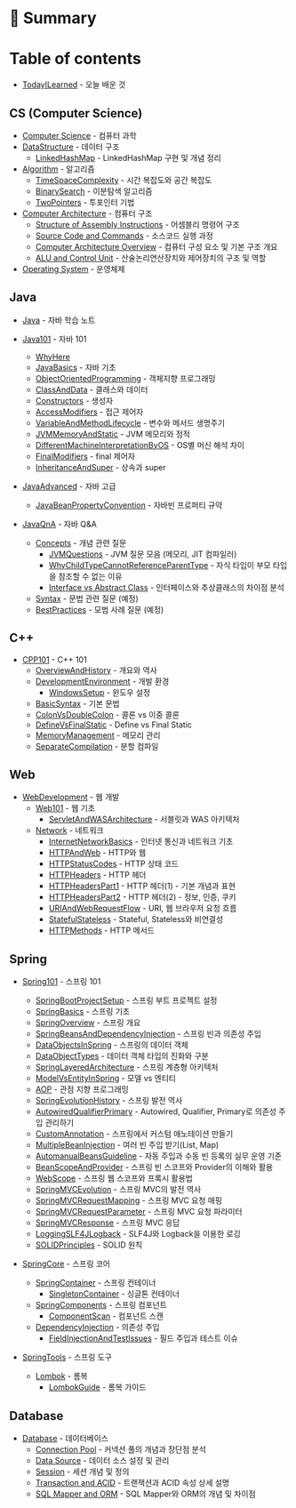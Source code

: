 # 📑 Summary

# Table of contents

* [TodayILearned](./README.md) - 오늘 배운 것

## CS (Computer Science)

* [Computer Science](./CS/README.md) - 컴퓨터 과학
* [DataStructure](./CS/DataStructure/README.md) - 데이터 구조
  * [LinkedHashMap](./CS/DataStructure/LinkedHashMap.md) - LinkedHashMap 구현 및 개념 정리
* [Algorithm](./CS/Algorithm/README.md) - 알고리즘
  * [TimeSpaceComplexity](./CS/Algorithm/TimeSpaceComplexity.md) - 시간 복잡도와 공간 복잡도
  * [BinarySearch](./CS/Algorithm/BinarySearch.md) - 이분탐색 알고리즘
  * [TwoPointers](./CS/Algorithm/TwoPointers.md) - 투포인터 기법
* [Computer Architecture](./CS/Computer_Structure/README.md) - 컴퓨터 구조
  * [Structure of Assembly Instructions](./CS/Computer_Structure/StructureOfassembly_instructions.md) - 어셈블리 명령어 구조
  * [Source Code and Commands](./CS/Computer_Structure/SourceCode_and_Command.md) - 소스코드 실행 과정
  * [Computer Architecture Overview](./CS/Computer_Structure/TheBigPictureOfComputerArchitecture.md) - 컴퓨터 구성 요소 및 기본 구조 개요
  * [ALU and Control Unit](./CS/Computer_Structure/ArithmeticLogicUnit_and_ControlUnit.md) - 산술논리연산장치와 제어장치의 구조 및 역할
* [Operating System](./CS/Operating_System/README.md) - 운영체제

## Java

* [Java](./Java/README.md) - 자바 학습 노트
* [Java101](./Java/101/README.md) - 자바 101
  * [WhyHere](./Java/101/README.md#why-here)
  * [JavaBasics](./Java/101/java_basics.md) - 자바 기초
  * [ObjectOrientedProgramming](./Java/101/object_oriented_programming.md) - 객체지향 프로그래밍
  * [ClassAndData](./Java/101/class_and_data.md) - 클래스와 데이터
  * [Constructors](./Java/101/constructors.md) - 생성자
  * [AccessModifiers](./Java/101/access_modifiers.md) - 접근 제어자
  * [VariableAndMethodLifecycle](./Java/101/variable_and_method_lifecycle.md) - 변수와 메서드 생명주기
  * [JVMMemoryAndStatic](./Java/101/jvm_memory_and_static.md) - JVM 메모리와 정적
  * [DifferentMachineInterpretationByOS](./Java/101/why_different_machine_interpretation_by_os.md) - OS별 머신 해석 차이
  * [FinalModifiers](./Java/101/final_modifiers.md) - final 제어자
  * [InheritanceAndSuper](./Java/101/inheritance_and_super.md) - 상속과 super

* [JavaAdvanced](./Java/Java_Advanced/README.md) - 자바 고급
  * [JavaBeanPropertyConvention](./Java/Java_Advanced/JavaBeanPropertyConvention.md) - 자바빈 프로퍼티 규약

* [JavaQnA](./Java/QnA/README.md) - 자바 Q&A
  * [Concepts](./Java/QnA/concepts) - 개념 관련 질문
    * [JVMQuestions](./Java/QnA/concepts/jvm_questions.md) - JVM 질문 모음 (메모리, JIT 컴파일러)
    * [WhyChildTypeCannotReferenceParentType](./Java/QnA/concepts/why_child_cannot_reference_parent.md) - 자식 타입이 부모 타입을 참조할 수 없는 이유
    * [Interface vs Abstract Class](./Java/QnA/interface_vs_abstract.md) - 인터페이스와 추상클래스의 차이점 분석
  * [Syntax](./Java/QnA/syntax) - 문법 관련 질문 (예정)
  * [BestPractices](./Java/QnA/best_practices) - 모범 사례 질문 (예정)

## C++

* [CPP101](./C++/101/README.md) - C++ 101
  * [OverviewAndHistory](./C++/101/cpp_overview_and_history.md) - 개요와 역사
  * [DevelopmentEnvironment](./C++/101/cpp_development_environment.md) - 개발 환경
    * [WindowsSetup](./C++/101/windows_setup.md) - 윈도우 설정
  * [BasicSyntax](./C++/101/cpp_basic_syntax.md) - 기본 문법
  * [ColonVsDoubleColon](./C++/101/cpp_colon_vs_double_colon.md) - 콜론 vs 이중 콜론
  * [DefineVsFinalStatic](./C++/101/cpp_define_vs_final_static.md) - Define vs Final Static
  * [MemoryManagement](./C++/101/cpp_memory_management.md) - 메모리 관리
  * [SeparateCompilation](./C++/101/cpp_separate_compilation.md) - 분할 컴파일

## Web

* [WebDevelopment](./Web/README.md) - 웹 개발
  * [Web101](./Web/basics/README.md) - 웹 기초
    * [ServletAndWASArchitecture](./Web/basics/servlet_was_architecture.md) - 서블릿과 WAS 아키텍처
  * [Network](./Web/network/README.md) - 네트워크
    * [InternetNetworkBasics](./Web/network/internet_network_basics.md) - 인터넷 통신과 네트워크 기초
    * [HTTPAndWeb](./Web/network/http_and_web.md) - HTTP와 웹
    * [HTTPStatusCodes](./Web/network/http_status_codes.md) - HTTP 상태 코드
    * [HTTPHeaders](./Web/network/http_headers.md) - HTTP 헤더
    * [HTTPHeadersPart1](./Web/network/http_headers_part1.md) - HTTP 헤더(1) - 기본 개념과 표현
    * [HTTPHeadersPart2](./Web/network/http_headers_part2.md) - HTTP 헤더(2) - 정보, 인증, 쿠키
    * [URIAndWebRequestFlow](./Web/network/uri_and_web_request_flow.md) - URI, 웹 브라우저 요청 흐름
    * [StatefulStateless](./Web/network/stateful_stateless.md) - Stateful, Stateless와 비연결성
    * [HTTPMethods](./Web/network/http_methods.md) - HTTP 메서드

## Spring

* [Spring101](./Spring/101/README.md) - 스프링 101
  * [SpringBootProjectSetup](./Spring/101/spring_boot_project_setup.md) - 스프링 부트 프로젝트 설정
  * [SpringBasics](./Spring/101/spring_basics.md) - 스프링 기초
  * [SpringOverview](./Spring/101/spring_overview.md) - 스프링 개요
  * [SpringBeansAndDependencyInjection](./Spring/101/spring_beans_and_dependency_injection.md) - 스프링 빈과 의존성 주입
  * [DataObjectsInSpring](./Spring/101/data_objects_in_spring.md) - 스프링의 데이터 객체
  * [DataObjectTypes](./Spring/101/DataObjectTypes.md) - 데이터 객체 타입의 진화와 구분
  * [SpringLayeredArchitecture](./Spring/101/spring_layered_architecture.md) - 스프링 계층형 아키텍처
  * [ModelVsEntityInSpring](./Spring/101/spring_model_vs_entity.md) - 모델 vs 엔티티
  * [AOP](./Spring/101/spring_aop.md) - 관점 지향 프로그래밍
  * [SpringEvolutionHistory](./Spring/101/spring_evolution_history.md) - 스프링 발전 역사
  * [AutowiredQualifierPrimary](./Spring/101/AutowiredQualifierPrimary.md) - Autowired, Qualifier, Primary로 의존성 주입 관리하기
  * [CustomAnnotation](./Spring/101/CustomAnnotation.md) - 스프링에서 커스텀 애노테이션 만들기
  * [MultipleBeanInjection](./Spring/101/MultipleBeanInjection.md) - 여러 빈 주입 받기(List, Map)
  * [AutomanualBeansGuideline](./Spring/101/AutomanualBeansGuideline.md) - 자동 주입과 수동 빈 등록의 실무 운영 기준
  * [BeanScopeAndProvider](./Spring/101/BeanScopeAndProvider.md) - 스프링 빈 스코프와 Provider의 이해와 활용
  * [WebScope](./Spring/101/WebScope.md) - 스프링 웹 스코프와 프록시 활용법
  * [SpringMVCEvolution](./Spring/101/Spring_MVC_Evolution.md) - 스프링 MVC의 발전 역사
  * [SpringMVCRequestMapping](./Spring/101/Spring_MVC_Request_Mapping.md) - 스프링 MVC 요청 매핑
  * [SpringMVCRequestParameter](./Spring/101/Spring_MVC_Request_Parameter.md) - 스프링 MVC 요청 파라미터
  * [SpringMVCResponse](./Spring/101/Spring_MVC_Response.md) - 스프링 MVC 응답
  * [LoggingSLF4JLogback](./Spring/101/Logging_SLF4J_Logback.md) - SLF4J와 Logback을 이용한 로깅
  * [SOLIDPrinciples](./Spring/101/solid_principles.md) - SOLID 원칙

* [SpringCore](./Spring/Core/README.md) - 스프링 코어
  * [SpringContainer](./Spring/Core/Container/README.md) - 스프링 컨테이너
    * [SingletonContainer](./Spring/Core/Container/Singleton_Container.md) - 싱글톤 컨테이너
  * [SpringComponents](./Spring/Core/Component/README.md) - 스프링 컴포넌트
    * [ComponentScan](./Spring/Core/Component/Component_Scan.md) - 컴포넌트 스캔
  * [DependencyInjection](./Spring/Core/Injection/README.md) - 의존성 주입
    * [FieldInjectionAndTestIssues](./Spring/Core/Injection/FieldInjectionAndTestIssues.md) - 필드 주입과 테스트 이슈

* [SpringTools](./Spring/Tools/README.md) - 스프링 도구
  * [Lombok](./Spring/Tools/Lombok/README.md) - 롬복
    * [LombokGuide](./Spring/Tools/Lombok/LombokGuide.md) - 롬복 가이드

<!-- ## English

* [EnglishStudy](./English/README.md) - 영어 공부
  * [BasicEnglish](./English/basics/README.md) - 기초 영어
  * [PracticalEnglish](./English/practical/README.md) - 실용 영어 -->

## Database

* [Database](./DB/README.md) - 데이터베이스
  * [Connection Pool](./DB/ConnectionPool.md) - 커넥션 풀의 개념과 장단점 분석
  * [Data Source](./DB/DataSource.md) - 데이터 소스 설정 및 관리
  * [Session](./DB/Session.md) - 세션 개념 및 정의
  * [Transaction and ACID](./DB/Transaction_ACID.md) - 트랜잭션과 ACID 속성 상세 설명
  * [SQL Mapper and ORM](./DB/SQLMapper_and_ORM.md) - SQL Mapper와 ORM의 개념 및 차이점

  
